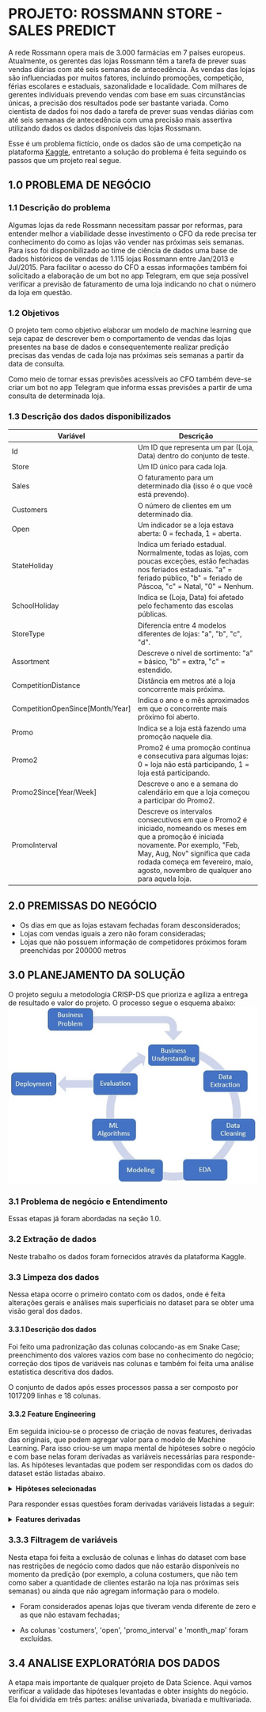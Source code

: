 # PROJETO: ROSSMANN STORE - SALES PREDICT

A rede Rossmann opera mais de 3.000 farmácias em 7 países europeus. Atualmente, os gerentes das lojas Rossmann têm a tarefa de prever suas vendas diárias com até seis semanas de antecedência. As vendas das lojas são influenciadas por muitos fatores, incluindo promoções, competição, férias escolares e estaduais, sazonalidade e localidade. Com milhares de gerentes individuais prevendo vendas com base em suas circunstâncias únicas, a precisão dos resultados pode ser bastante variada. Como cientista de dados foi nos dado a tarefa de prever suas vendas diárias com até seis semanas de antecedência com uma precisão mais assertiva utilizando dados os dados disponíveis das lojas Rossmann.

Esse é um problema fictício, onde os dados são de uma competição na plataforma [Kaggle](https://www.kaggle.com/c/rossmann-store-sales), entretanto a solução do problema é feita seguindo os passos que um projeto real segue.

## 1.0 PROBLEMA DE NEGÓCIO

### 1.1 Descrição do problema

Algumas lojas da rede Rossmann necessitam passar por reformas, para entender melhor a viabilidade desse investimento o CFO da rede precisa ter conhecimento do como as lojas vão vender nas próximas seis semanas. Para isso foi disponibilizado ao time de ciência de dados uma base de dados históricos de vendas de 1.115 lojas Rossmann entre Jan/2013 e Jul/2015. Para facilitar o acesso do CFO a essas informações também foi solicitado a elaboração de um bot no app Telegram, em que seja possível verificar a previsão de faturamento de uma loja indicando no chat o número da loja em questão.

### 1.2 Objetivos

O projeto tem como objetivo elaborar um modelo de machine learning que seja capaz de descrever bem o comportamento de vendas das lojas presentes na base de dados e consequentemente realizar predição precisas das vendas de cada loja nas próximas seis semanas a partir da data de consulta.

Como meio de tornar essas previsões acessíveis ao CFO também deve-se criar um bot no app Telegram que informa essas previsões a partir de uma consulta de determinada loja.

### 1.3 Descrição dos dados disponibilizados

| Variável                  | Descrição                                                                                                                                                                                          |
|---------------------------|---------------------------------------------------------------------------------------------------------------------------------------------------------------------------------------------------|
| Id                        | Um ID que representa um par (Loja, Data) dentro do conjunto de teste.                                                                                                                             |
| Store                     | Um ID único para cada loja.                                                                                                                                                                       |
| Sales                     | O faturamento para um determinado dia (isso é o que você está prevendo).                                                                                                                         |
| Customers                 | O número de clientes em um determinado dia.                                                                                                                                                       |
| Open                      | Um indicador se a loja estava aberta: 0 = fechada, 1 = aberta.                                                                                                                                    |
| StateHoliday              | Indica um feriado estadual. Normalmente, todas as lojas, com poucas exceções, estão fechadas nos feriados estaduais. "a" = feriado público, "b" = feriado de Páscoa, "c" = Natal, "0" = Nenhum.       |
| SchoolHoliday             | Indica se (Loja, Data) foi afetado pelo fechamento das escolas públicas.                                                                                                                          |
| StoreType                 | Diferencia entre 4 modelos diferentes de lojas: "a", "b", "c", "d".                                                                                                                                 |
| Assortment                | Descreve o nível de sortimento: "a" = básico, "b" = extra, "c" = estendido.                                                                                                                        |
| CompetitionDistance       | Distância em metros até a loja concorrente mais próxima.                                                                                                                                          |
| CompetitionOpenSince[Month/Year] | Indica o ano e o mês aproximados em que o concorrente mais próximo foi aberto.                                                                                                                   |
| Promo                     | Indica se a loja está fazendo uma promoção naquele dia.                                                                                                                                           |
| Promo2                    | Promo2 é uma promoção contínua e consecutiva para algumas lojas: 0 = loja não está participando, 1 = loja está participando.                                                                    |
| Promo2Since[Year/Week]    | Descreve o ano e a semana do calendário em que a loja começou a participar do Promo2.                                                                                                           |
| PromoInterval             | Descreve os intervalos consecutivos em que o Promo2 é iniciado, nomeando os meses em que a promoção é iniciada novamente. Por exemplo, "Feb, May, Aug, Nov" significa que cada rodada começa em fevereiro, maio, agosto, novembro de qualquer ano para aquela loja.

## 2.0 PREMISSAS DO NEGÓCIO

- Os dias em que as lojas estavam fechadas foram desconsiderados;
- Lojas com vendas iguais a zero não foram consideradas;
- Lojas que não possuem informação de competidores próximos foram preenchidas por 200000 metros

## 3.0 PLANEJAMENTO DA SOLUÇÃO

O projeto seguiu a metodologia CRISP-DS que prioriza e agiliza a entrega de resultado e valor do projeto. O processo segue o esquema abaixo:![CRISP-DS](images/CRISPDS.jpg "Ciclo CRISP-DS")

### 3.1 Problema de negócio e Entendimento
Essas etapas já foram abordadas na seção 1.0.

### 3.2 Extração de dados
Neste trabalho os dados foram fornecidos através da plataforma Kaggle.

### 3.3 Limpeza dos dados

Nessa etapa ocorre o primeiro contato com os dados, onde é feita alterações gerais e análises mais superficiais no dataset para se obter uma visão geral dos dados.

#### 3.3.1 Descrição dos dados

Foi feito uma padronização das colunas colocando-as em Snake Case; preenchimento dos valores vazios com base no conhecimento do negócio; correção dos tipos de variáveis nas colunas e também foi feita uma análise estatística descritiva dos dados.

O conjunto de dados após esses processos passa a ser composto por 1017209 linhas e 18 colunas.

#### 3.3.2 Feature Engineering

Em seguida iniciou-se o processo de criação de novas features, derivadas das originais, que podem agregar valor para o modelo de Machine Learning. Para isso criou-se um mapa mental de hipóteses sobre o negócio e com base nelas foram derivadas as variáveis necessárias para responde-las. As hipóteses levantadas que podem ser respondidas com os dados do dataset estão listadas abaixo.

<details><summary><strong> Hipóteses selecionadas</strong> </summary>

**1.** Lojas com maior sortimento deveriam vender mais;

**2.** Lojas com competidores mais próximos deveriam vender menos;

**3.** Lojas com competidores à mais tempo deveriam vender mais.

--------------------------------------------------------------------------------

**4.** Lojas que tem preços menores por mais tempo nos produtos deveriam vender mais.

**5.** Lojas com mais dias de promoção deveriam vender mais;

**6.** Lojas com mais promoções consecutivas deveriam vender mais.

--------------------------------------------------------------------------------

**7.** Lojas que abrem durante o natal deveriam vender mais;

**8.** Lojas deveriam vender mais ao longo dos anos;

**9.** Lojas deveriam vender mais no segundo semestre do ano;

**10.** Lojas deveria vender mais após o dia 10 de cada mês;

**11.** Lojas deveriam vender menos aos finais de semana;

**12.** Lojas deveriam vender menos durante feriados escolares;
</details>  

Para responder essas questões foram derivadas variáveis listadas a seguir: 

<details><summary><strong> Features derivadas</strong> </summary>

- Ano
- Mês
- Dia
- Semana do ano
- Ano-Semana
- Tempo de competição
- Tempo de competição por mês
- Tempo de promoção
- Tempo de promoção por semana
- Alteração nos valores de assortment
</details>

### 3.3.3 Filtragem de variáveis

Nesta etapa foi feita a exclusão de colunas e linhas do dataset com base nas restrições de negócio como dados que não estarão disponíveis no momento da predição (por exemplo, a coluna costumers, que não tem como saber a quantidade de clientes estarão na loja nas próximas seis semanas) ou ainda que não agregam informação para o modelo.

- Foram considerados apenas lojas que tiveram venda diferente de zero e as que não estavam fechadas;

- As colunas 'costumers', 'open', 'promo_interval' e 'month_map' foram excluídas.

## 3.4 ANALISE EXPLORATÓRIA DOS DADOS

A etapa mais importante de qualquer projeto de Data Science. Aqui vamos verificar a validade das hipóteses levantadas e obter insights do negócio. Ela foi dividida em três partes: análise univariada, bivariada e multivariada.

